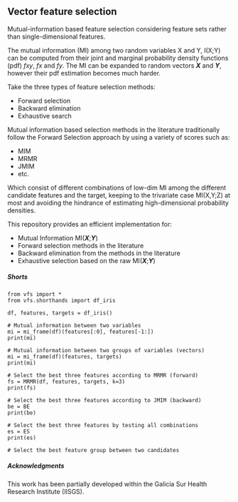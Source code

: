 ## Vector feature selection

Mutual-information based feature selection considering feature sets rather than single-dimensional features.

The mutual information (MI) among two random variables X and Y, I(X;Y) can be computed from their joint and marginal probability density functions (pdf) *fxy*, *fx* and *fy*. The MI can be expanded to random vectors ***X*** and ***Y***, however their pdf estimation becomes much harder.

Take the three types of feature selection methods:   
  - Forward selection  
  - Backward elimination  
  - Exhaustive search  

Mutual information based selection methods in the literature traditionally follow the Forward Selection approach by using a variety of scores such as:
 - MIM
 - MRMR
 - JMIM
 - etc.

Which consist of different combinations of low-dim MI among the different candidate features and the target, keeping to the trivariate case MI(X,Y;Z) at most and avoiding the hindrance of estimating high-dimensional probability densities.

This repository provides an efficient implementation for:
  - Mutual Information MI(***X***;***Y***)
  - Forward selection methods in the literature
  - Backward elimination from the methods in the literature
  - Exhaustive selection based on the raw MI(***X***;***Y***)


##### Shorts
```
from vfs import *
from vfs.shorthands import df_iris

df, features, targets = df_iris()

# Mutual information between two variables
mi = mi_frame(df)(features[:0], features[-1:])
print(mi)

# Mutual information between two groups of variables (vectors)
mi = mi_frame(df)(features, targets)
print(mi)

# Select the best three features according to MRMR (forward)
fs = MRMR(df, features, targets, k=3)
print(fs)

# Select the best three features according to JMIM (backward)
be = BE
print(be)

# Select the best three features by testing all combinations
es = ES
print(es)

# Select the best feature group between two candidates

```



##### Acknowledgments

This work has been partially developed within the Galicia Sur Health Research Institute (IISGS).
